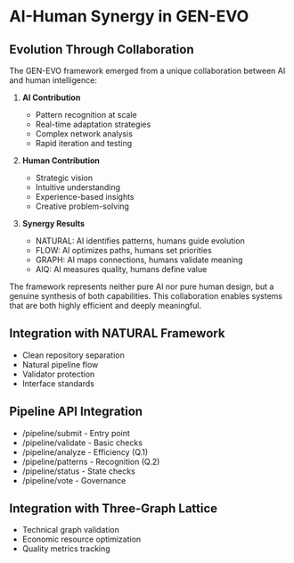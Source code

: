 # AI-Human Synergy in GEN-EVO

## Evolution Through Collaboration

The GEN-EVO framework emerged from a unique collaboration between AI and human intelligence:

1. **AI Contribution**
   - Pattern recognition at scale
   - Real-time adaptation strategies
   - Complex network analysis
   - Rapid iteration and testing

2. **Human Contribution**
   - Strategic vision
   - Intuitive understanding
   - Experience-based insights
   - Creative problem-solving

3. **Synergy Results**
   - NATURAL: AI identifies patterns, humans guide evolution
   - FLOW: AI optimizes paths, humans set priorities
   - GRAPH: AI maps connections, humans validate meaning
   - AIQ: AI measures quality, humans define value

The framework represents neither pure AI nor pure human design, but a genuine synthesis of both capabilities. This collaboration enables systems that are both highly efficient and deeply meaningful.


## Integration with NATURAL Framework
- Clean repository separation
- Natural pipeline flow
- Validator protection
- Interface standards

## Pipeline API Integration
- /pipeline/submit - Entry point
- /pipeline/validate - Basic checks
- /pipeline/analyze - Efficiency (Q.1)
- /pipeline/patterns - Recognition (Q.2)
- /pipeline/status - State checks
- /pipeline/vote - Governance

## Integration with Three-Graph Lattice
- Technical graph validation
- Economic resource optimization
- Quality metrics tracking